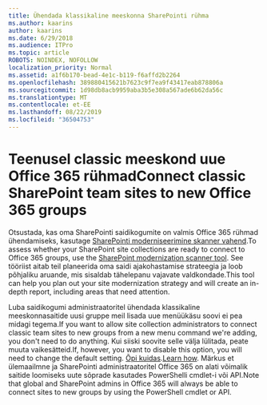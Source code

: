 ```yaml
---
title: Ühendada klassikaline meeskonna SharePointi rühma
ms.author: kaarins
author: kaarins
ms.date: 6/29/2018
ms.audience: ITPro
ms.topic: article
ROBOTS: NOINDEX, NOFOLLOW
localization_priority: Normal
ms.assetid: a1f6b170-bead-4e1c-b119-f6affd2b2264
ms.openlocfilehash: 389880415621b7623c9f7ea9f43417eab878806a
ms.sourcegitcommit: 1d98db8acb9959aba3b5e308a567ade6b62da56c
ms.translationtype: MT
ms.contentlocale: et-EE
ms.lasthandoff: 08/22/2019
ms.locfileid: "36504753"
---
```

# <a name="connect-classic-sharepoint-team-sites-to-new-office-365-groups"></a><span data-ttu-id="f60bc-102">Teenusel classic meeskond uue Office 365 rühmad</span><span class="sxs-lookup"><span data-stu-id="f60bc-102">Connect classic SharePoint team sites to new Office 365 groups</span></span>

<span data-ttu-id="f60bc-103">Otsustada, kas oma SharePointi saidikogumite on valmis Office 365 rühmad ühendamiseks, kasutage [SharePointi moderniseerimine skanner vahend](https://go.microsoft.com/fwlink/?linkid=873066).</span><span class="sxs-lookup"><span data-stu-id="f60bc-103">To assess whether your SharePoint site collections are ready to connect to Office 365 groups, use the [SharePoint modernization scanner tool](https://go.microsoft.com/fwlink/?linkid=873066).</span></span> <span data-ttu-id="f60bc-104">See tööriist aitab teil planeerida oma saidi ajakohastamise strateegia ja loob põhjaliku aruande, mis sisaldab tähelepanu vajavate valdkondade.</span><span class="sxs-lookup"><span data-stu-id="f60bc-104">This tool can help you plan out your site modernization strategy and will create an in-depth report, including areas that need attention.</span></span>
  
<span data-ttu-id="f60bc-105">Luba saidikogumi administraatoritel ühendada klassikaline meeskonnasaitide uusi gruppe meil lisada uue menüükäsu soovi ei pea midagi tegema.</span><span class="sxs-lookup"><span data-stu-id="f60bc-105">If you want to allow site collection administrators to connect classic team sites to new groups from a new menu command we're adding, you don't need to do anything.</span></span> <span data-ttu-id="f60bc-106">Kui siiski soovite selle välja lülitada, peate muuta vaikesätteid.</span><span class="sxs-lookup"><span data-stu-id="f60bc-106">If, however, you want to disable this option, you will need to change the default setting.</span></span> <span data-ttu-id="f60bc-107">[Õpi kuidas](https://go.microsoft.com/fwlink/?linkid=2004316).</span><span class="sxs-lookup"><span data-stu-id="f60bc-107">[Learn how](https://go.microsoft.com/fwlink/?linkid=2004316).</span></span> <span data-ttu-id="f60bc-108">Märkus et ülemaailmne ja SharePointi administraatoritel Office 365 on alati võimalik saitide loomiseks uute sõprade kasutades PowerShelli cmdlet-i või API.</span><span class="sxs-lookup"><span data-stu-id="f60bc-108">Note that global and SharePoint admins in Office 365 will always be able to connect sites to new groups by using the PowerShell cmdlet or API.</span></span>
  

